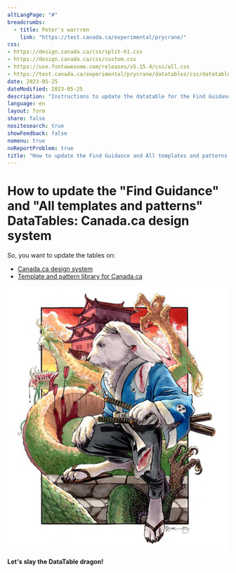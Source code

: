 ```yaml
---
altLangPage: "#"
breadcrumbs:
  - title: Peter's warrren
    link: "https://test.canada.ca/experimental/prycrane/"
css:
- https://design.canada.ca/css/split-h1.css
- https://design.canada.ca/css/custom.css
- https://use.fontawesome.com/releases/v5.15.4/css/all.css
- https://test.canada.ca/experimental/prycrane/datatables/css/datatables-fun.css
date: 2023-05-25
dateModified: 2023-05-25
description: "Instructions to update the datatable for the Find Guidance table on the design system's landing page and the all templates and patterns table on the Template and pattern library page."
language: en
layout: form
share: false
nositesearch: true
showFeedback: false
nomenu: true
noReportProblem: true
title: "How to update the Find Guidance and All templates and patterns DataTables"
---
```

<div class="row">
  <div class="col-md-8">
    <h1 property="name" id="wb-cont" dir="ltr"><span class="stacked"><span>How to update the "Find Guidance" and "All templates and patterns" DataTables</span>: <span>Canada.ca design system</span></span></h1>
    <p>So, you want to update the tables on:</p>
    <ul>
      <li><a href="https://www.canada.ca/en/government/about/design-system.html">Canada.ca design system</a></li>
      <li><a href="https://www.canada.ca/en/government/about/design-system/pattern-library.html">Template and pattern library for Canada.ca</a></li>
    </ul>
  </div>
  <div class="col-md-4">
    <div><img src="./images/bunny24.png" alt="" class="img-responsive">
	    <p class="mrgn-tp-lg"><strong>Let's slay the DataTable dragon!</strong></p></div>
  </div>
</div>
